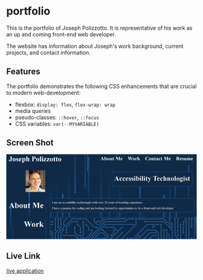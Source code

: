 # portfolio

This is the portfolio of Joseph Polizzotto. It is representative of his work as an up and coming front-end web developer. 

The website has information about Joseph's work background, current projects, and contact information.

## Features

The portfolio demonstrates the following CSS enhancements that are crucial to modern web-development:

- flexbox: `display: flex`, `flex-wrap: wrap`
- media queries
- pseudo-classes: `::hover`, `::focus`
- CSS variables: `var(--MYVARIABLE)`

## Screen Shot

![screenshot of portfolio](/assets/images/screenshot.jpg)

## Live Link

[live application](https://polizoto.github.io/portfolio/)
